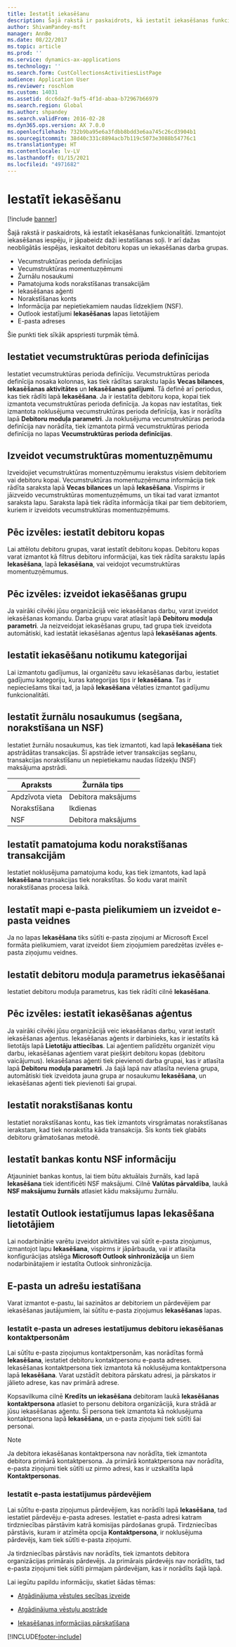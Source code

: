 ```yaml
---
title: Iestatīt iekasēšanu
description: Šajā rakstā ir paskaidrots, kā iestatīt iekasēšanas funkcionalitāti.
author: ShivamPandey-msft
manager: AnnBe
ms.date: 08/22/2017
ms.topic: article
ms.prod: ''
ms.service: dynamics-ax-applications
ms.technology: ''
ms.search.form: CustCollectionsActivitiesListPage
audience: Application User
ms.reviewer: roschlom
ms.custom: 14031
ms.assetid: dcc6da2f-9af5-4f1d-abaa-b72967b66979
ms.search.region: Global
ms.author: shpandey
ms.search.validFrom: 2016-02-28
ms.dyn365.ops.version: AX 7.0.0
ms.openlocfilehash: 732b9ba95e6a3fdbb8bdd3e6aa745c26cd3904b1
ms.sourcegitcommit: 38d40c331c8894acb7b119c5073e3088b54776c1
ms.translationtype: HT
ms.contentlocale: lv-LV
ms.lasthandoff: 01/15/2021
ms.locfileid: "4971682"
---
```

# <a name="set-up-collections"></a>Iestatīt iekasēšanu

[!include [banner](../includes/banner.md)]

Šajā rakstā ir paskaidrots, kā iestatīt iekasēšanas funkcionalitāti. Izmantojot iekasēšanas iespēju, ir jāpabeidz daži iestatīšanas soļi. Ir arī dažas neobligātās iespējas, ieskaitot debitoru kopas un iekasēšanas darba grupas. 

- Vecumstruktūras perioda definīcijas
- Vecumstruktūras momentuzņēmumi
- Žurnālu nosaukumi
- Pamatojuma kods norakstīšanas transakcijām
- Iekasēšanas aģenti
- Norakstīšanas konts
- Informācija par nepietiekamiem naudas līdzekļiem (NSF).
- Outlook iestatījumi **Iekasēšanas** lapas lietotājiem
- E-pasta adreses

Šie punkti tiek sīkāk apspriesti turpmāk tēmā. 

<a name="set-up-aging-period-definitions"></a>Iestatiet vecumstruktūras perioda definīcijas
-------------------------------

Iestatiet vecumstruktūras perioda definīciju. Vecumstruktūras perioda definīcija nosaka kolonnas, kas tiek rādītas sarakstu lapās **Vecas bilances**, **Iekasēšanas aktivitātes** un **Iekasēšanas gadījumi**. Tā definē arī periodus, kas tiek rādīti lapā **Iekasēšana**. Ja ir iestatīta debitoru kopa, kopai tiek izmantota vecumstruktūras perioda definīcija. Ja kopas nav iestatītas, tiek izmantota noklusējuma vecumstruktūras perioda definīcija, kas ir norādīta lapā **Debitoru moduļa parametri**. Ja noklusējuma vecumstruktūras perioda definīcija nav norādīta, tiek izmantota pirmā vecumstruktūras perioda definīcija no lapas **Vecumstruktūras perioda definīcijas**.

## <a name="create-an-aging-snapshot"></a>Izveidot vecumstruktūras momentuzņēmumu
Izveidojiet vecumstruktūras momentuzņēmumu ierakstus visiem debitoriem vai debitoru kopai. Vecumstruktūras momentuzņēmuma informācija tiek rādīta saraksta lapā **Vecas bilances** un lapā **Iekasēšana**. Vispirms ir jāizveido vecumstruktūras momentuzņēmums, un tikai tad varat izmantot saraksta lapu. Saraksta lapā tiek rādīta informācija tikai par tiem debitoriem, kuriem ir izveidots vecumstruktūras momentuzņēmums.

## <a name="optional-set-up-customer-pools"></a>Pēc izvēles: iestatīt debitoru kopas
Lai attēlotu debitoru grupas, varat iestatīt debitoru kopas. Debitoru kopas varat izmantot kā filtrus debitoru informācijai, kas tiek rādīta sarakstu lapās **Iekasēšana**, lapā **Iekasēšana**, vai veidojot vecumstruktūras momentuzņēmumus.

## <a name="optional-create-a-collections-team"></a>Pēc izvēles: izveidot iekasēšanas grupu
Ja vairāki cilvēki jūsu organizācijā veic iekasēšanas darbu, varat izveidot iekasēšanas komandu. Darba grupu varat atlasīt lapā **Debitoru moduļa parametri**. Ja neizveidojat iekasēšanas grupu, tad grupa tiek izveidota automātiski, kad iestatāt iekasēšanas aģentus lapā **Iekasēšanas aģents**.

## <a name="set-up-a-collections-case-category"></a>Iestatīt iekasēšanu notikumu kategorijai
Lai izmantotu gadījumus, lai organizētu savu iekasēšanas darbu, iestatiet gadījumu kategoriju, kuras kategorijas tips ir **Iekasēšana**. Tas ir nepieciešams tikai tad, ja lapā **Iekasēšana** vēlaties izmantot gadījumu funkcionalitāti.

## <a name="set-up-journal-names-settlement-writeoff-and-nsf"></a>Iestatīt žurnālu nosaukumus (segšana, norakstīšana un NSF)
Iestatiet žurnālu nosaukumus, kas tiek izmantoti, kad lapā **Iekasēšana** tiek apstrādātas transakcijas. Šī apstrāde ietver transakcijas segšanu, transakcijas norakstīšanu un nepietiekamu naudas līdzekļu (NSF) maksājuma apstrādi.

| Apraksts | Žurnāla tips     |
|-------------|------------------|
| Apdzīvota vieta  | Debitora maksājums |
| Norakstīšana   | Ikdienas            |
| NSF         | Debitora maksājums |

## <a name="set-up-a-reason-code-for-writeoff-transactions"></a>Iestatīt pamatojuma kodu norakstīšanas transakcijām
Iestatiet noklusējuma pamatojuma kodu, kas tiek izmantots, kad lapā **Iekasēšana** transakcijas tiek norakstītas. Šo kodu varat mainīt norakstīšanas procesa laikā.

## <a name="set-up-a-folder-for-email-attachments-and-create-email-templates"></a>Iestatīt mapi e-pasta pielikumiem un izveidot e-pasta veidnes
Ja no lapas **Iekasēšana** tiks sūtīti e-pasta ziņojumi ar Microsoft Excel formāta pielikumiem, varat izveidot šiem ziņojumiem paredzētas izvēles e-pasta ziņojumu veidnes.

## <a name="set-up-accounts-receivable-parameters-for-collections"></a>Iestatīt debitoru moduļa parametrus iekasēšanai
Iestatiet debitoru moduļa parametrus, kas tiek rādīti cilnē **Iekasēšana**.

## <a name="optional-set-up-collections-agents"></a>Pēc izvēles: iestatīt iekasēšanas aģentus
Ja vairāki cilvēki jūsu organizācijā veic iekasēšanas darbu, varat iestatīt iekasēšanas aģentus. Iekasēšanas aģents ir darbinieks, kas ir iestatīts kā lietotājs lapā **Lietotāju attiecības**. Lai aģentiem palīdzētu organizēt viņu darbu, iekasēšanas aģentiem varat piešķirt debitoru kopas (debitoru vaicājumus). Iekasēšanas aģenti tiek pievienoti darba grupai, kas ir atlasīta lapā **Debitoru moduļa parametri**. Ja šajā lapā nav atlasīta neviena grupa, automātiski tiek izveidota jauna grupa ar nosaukumu **Iekasēšana**, un iekasēšanas aģenti tiek pievienoti šai grupai.

## <a name="set-up-a-writeoff-account"></a>Iestatīt norakstīšanas kontu
Iestatiet norakstīšanas kontu, kas tiek izmantots virsgrāmatas norakstīšanas ierakstam, kad tiek norakstīta kāda transakcija. Šis konts tiek glabāts debitoru grāmatošanas metodē.

## <a name="set-up-nsf-information-for-bank-accounts"></a>Iestatīt bankas kontu NSF informāciju
Atjauniniet bankas kontus, lai tiem būtu aktuālais žurnāls, kad lapā **Iekasēšana** tiek identificēti NSF maksājumi. Cilnē **Valūtas pārvaldība**, laukā **NSF maksājumu žurnāls** atlasiet kādu maksājumu žurnālu.

## <a name="set-up-outlook-settings-for-users-of-the-collections-page"></a>Iestatīt Outlook iestatījumus lapas Iekasēšana lietotājiem
Lai nodarbinātie varētu izveidot aktivitātes vai sūtīt e-pasta ziņojumus, izmantojot lapu **Iekasēšana**, vispirms ir jāpārbauda, vai ir atlasīta konfigurācijas atslēga **Microsoft Outlook sinhronizācija** un šiem nodarbinātajiem ir iestatīta Outlook sinhronizācija.

## <a name="set-up-email-and-addresses"></a>E-pasta un adrešu iestatīšana
Varat izmantot e-pastu, lai sazinātos ar debitoriem un pārdevējiem par iekasēšanas jautājumiem, lai sūtītu e-pasta ziņojumus **Iekasēšanas** lapas. 

### <a name="set-up-email-and-address-settings-for-collections-customer-contacts"></a>Iestatīt e-pasta un adreses iestatījumus debitoru iekasēšanas kontaktpersonām
Lai sūtītu e-pasta ziņojumus kontaktpersonām, kas norādītas formā **Iekasēšana**, iestatiet debitoru kontaktpersonu e-pasta adreses. Iekasēšanas kontaktpersona tiek izmantota kā noklusējuma kontaktpersona lapā **Iekasēšana**. Varat uzstādīt debitora pārskatu adresi, ja pārskatos ir jālieto adrese, kas nav primārā adrese. 

Kopsavilkuma cilnē **Kredīts un iekasēšana** debitoram laukā **Iekasēšanas kontaktpersona** atlasiet to personu debitora organizācijā, kura strādā ar jūsu iekasēšanas aģentu. Šī persona tiek izmantota kā noklusējuma kontaktpersona lapā **Iekasēšana**, un e-pasta ziņojumi tiek sūtīti šai personai. 

> [!NOTE] 
> Ja debitora iekasēšanas kontaktpersona nav norādīta, tiek izmantota debitora primārā kontaktpersona. Ja primārā kontaktpersona nav norādīta, e-pasta ziņojumi tiek sūtīti uz pirmo adresi, kas ir uzskaitīta lapā **Kontaktpersonas**.

### <a name="set-up-email-settings-for-salespeople"></a>Iestatīt e-pasta iestatījumus pārdevējiem
Lai sūtītu e-pasta ziņojumus pārdevējiem, kas norādīti lapā **Iekasēšana**, tad iestatiet pārdevēju e-pasta adreses. Iestatiet e-pasta adresi katram tirdzniecības pārstāvim katrā komisijas pārdošanas grupā. Tirdzniecības pārstāvis, kuram ir atzīmēta opcija **Kontaktpersona**, ir noklusējuma pārdevējs, kam tiek sūtīti e-pasta ziņojumi. 

Ja tirdzniecības pārstāvis nav norādīts, tiek izmantots debitora organizācijas primārais pārdevējs. Ja primārais pārdevējs nav norādīts, tad e-pasta ziņojumi tiek sūtīti pirmajam pārdevējam, kas ir norādīts šajā lapā.


Lai iegūtu papildu informāciju, skatiet šādas tēmas:

 - [Atgādinājuma vēstules secības izveide](tasks/create-collection-letter-sequence.md)

 - [Atgādinājuma vēstuļu apstrāde](tasks/process-collection-letters.md)

 - [Iekasēšanas informācijas pārskatīšana](tasks/review-collections-information.md)



[!INCLUDE[footer-include](../../includes/footer-banner.md)]